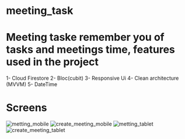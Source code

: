 # meeting_task

# Meeting taske remember you of tasks and meetings time, features used in the project

1- Cloud Firestore
2- Bloc(cubit)
3- Responsive Ui
4- Clean architecture (MVVM)
5- DateTime

# Screens 

![metting_mobile](https://user-images.githubusercontent.com/60053771/191099399-0bb42a43-6d76-4a29-bd0c-d8c1193a6fba.png)
![create_meeting_mobile](https://user-images.githubusercontent.com/60053771/191099413-137b837a-63a3-4823-b791-02654432c957.png)
![metting_tablet](https://user-images.githubusercontent.com/60053771/191099427-cf03c818-619f-4093-af5d-c7177a5d19a9.png)
![create_meeting_tablet](https://user-images.githubusercontent.com/60053771/191099647-609610b9-e6c7-4a59-9879-dae09603e734.png)

